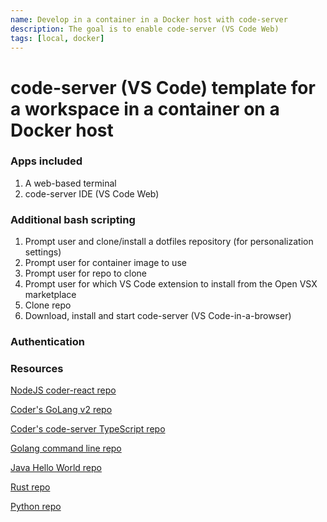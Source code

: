 ```yaml
---
name: Develop in a container in a Docker host with code-server
description: The goal is to enable code-server (VS Code Web) 
tags: [local, docker]
---
```


# code-server (VS Code) template for a workspace in a container on a Docker host

### Apps included
1. A web-based terminal
1. code-server IDE (VS Code Web)

### Additional bash scripting
1. Prompt user and clone/install a dotfiles repository (for personalization settings)
2. Prompt user for container image to use
3. Prompt user for repo to clone
4. Prompt user for which VS Code extension to install from the Open VSX marketplace
5. Clone repo
6. Download, install and start code-server (VS Code-in-a-browser)

### Authentication


### Resources
[NodeJS coder-react repo](https://github.com/mark-theshark/coder-react)

[Coder's GoLang v2 repo](https://github.com/coder/coder)

[Coder's code-server TypeScript repo](https://github.com/coder/code-server)

[Golang command line repo](https://github.com/sharkymark/commissions)

[Java Hello World repo](https://github.com/sharkymark/java_helloworld)

[Rust repo](https://github.com/sharkymark/rust-hw)

[Python repo](https://github.com/sharkymark/python_commissions)
